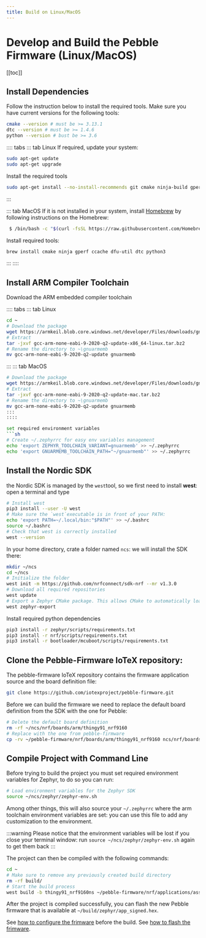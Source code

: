 ```yaml
---
title: Build on Linux/MacOS
---
```


# Develop and Build the Pebble Firmware (Linux/MacOS)

[[toc]]

## Install Dependencies

Follow the instruction below to install the required tools. Make sure you have current versions for the following tools:

```sh
cmake --version # must be >= 3.13.1
dtc --version # must be >= 1.4.6
python --version # bust be >= 3.6
```

:::: tabs
::: tab Linux
If required, update your system:

```sh
sudo apt-get update
sudo apt-get upgrade
```

Install the required tools

```sh
sudo apt-get install --no-install-recommends git cmake ninja-build gperf ccache dfu-util device-tree-compiler wget python3-dev python3-pip python3-setuptools python3-tk python3-wheel xz-utils file make gcc gcc-multilib g++-multilib libsdl2-dev
```

:::

::: tab MacOS
If it is not installed in your system, install [Homebrew](https://brew.sh) by following instructions on the Homebrew:

```sh
 $ /bin/bash -c "$(curl -fsSL https://raw.githubusercontent.com/Homebrew/install/master/install.sh)"
```

Install required tools:

```sh
brew install cmake ninja gperf ccache dfu-util dtc python3
```

:::
::::

## Install ARM Compiler Toolchain

Download the ARM embedded compiler toolchain

:::: tabs
::: tab Linux

```sh
cd ~
# Download the package
wget https://armkeil.blob.core.windows.net/developer/Files/downloads/gnu-rm/9-2020q2/gcc-arm-none-eabi-9-2020-q2-update-x86_64-linux.tar.bz2
# Extract
tar -jxvf gcc-arm-none-eabi-9-2020-q2-update-x86_64-linux.tar.bz2
# Rename the directory to ~\gnuarmemb
mv gcc-arm-none-eabi-9-2020-q2-update gnuarmemb
```

:::
::: tab MacOS

````sh
# Download the package
wget https://armkeil.blob.core.windows.net/developer/Files/downloads/gnu-rm/9-2020q2/gcc-arm-none-eabi-9-2020-q2-update-mac.tar.bz2
# Extract
tar -jxvf gcc-arm-none-eabi-9-2020-q2-update-mac.tar.bz2
# Rename the directory to ~\gnuarmemb
mv gcc-arm-none-eabi-9-2020-q2-update gnuarmemb
:::
::::

set required environment variables
```sh
# Create ~/.zephyrrc for easy env variables management
echo 'export ZEPHYR_TOOLCHAIN_VARIANT=gnuarmemb' >> ~/.zephyrrc
echo 'export GNUARMEMB_TOOLCHAIN_PATH="~/gnuarmemb"' >> ~/.zephyrrc
````

## Install the Nordic SDK

the Nordic SDK is managed by the `west`tool, so we first need to install **west**: open a terminal and type

```sh
# Install west
pip3 install --user -U west
# Make sure the `west`executable is in front of your PATH:
echo 'export PATH=~/.local/bin:"$PATH"' >> ~/.bashrc
source ~/.bashrc
# Check that west is correctly installed
west --version
```

In your home directory, crate a folder named `ncs`: we will install the SDK there:

```sh
mkdir ~/ncs
cd ~/ncs
# Initialize the folder
west init -m https://github.com/nrfconnect/sdk-nrf --mr v1.3.0
# Download all required repositories
west update
# Export a Zephyr CMake package. This allows CMake to automatically load the boilerplate code required for building nRF Connect SDK applications:
west zephyr-export
```

Install required python dependencies

```sh
pip3 install -r zephyr/scripts/requirements.txt
pip3 install -r nrf/scripts/requirements.txt
pip3 install -r bootloader/mcuboot/scripts/requirements.txt

```

## Clone the Pebble-Firmware IoTeX repository:

The pebble-firmware IoTeX repository contains the firmware application source and the board definition file:

```sh
git clone https://github.com/iotexproject/pebble-firmware.git
```

Before we can build the firmware we need to replace the default board definition from the SDK with the one for Pebble:

```sh
# Delete the default board definition
rm -rf ~/ncs/nrf/boards/arm/thingy91_nrf9160
# Replace with the one from pebble-firmware
cp -rv ~/pebble-firmware/nrf/boards/arm/thingy91_nrf9160 ncs/nrf/boards/arm/
```

## Compile Project with Command Line

Before trying to build the project you must set required environment variables for Zephyr, to do so you can run:

```sh
# Load environment variables for the Zephyr SDK
source ~/ncs/zephyr/zephyr-env.sh
```

Among other things, this will also source your `~/.zephyrrc` where the arm toolchain environment variables are set: you can use this file to add any customization to the environment.

:::warning
Please notice that the environment variables will be lost if you close your terminal window: run `source ~/ncs/zephyr/zephyr-env.sh` again to get them back
:::

The project can then be compiled with the following commands:

```sh
cd ~
# Make sure to remove any previously created build directory
rm -rf build/
# Start the build process
west build -b thingy91_nrf9160ns ~/pebble-firmware/nrf/applications/asset_tracker/
```

After the project is compiled successfully, you can flash the new Pebble firmware that is available at `~/build/zephyr/app_signed.hex`.

See [how to configure the frimware](pebble-configure) before the build.
See [how to flash the frimware](pebble-flash).
